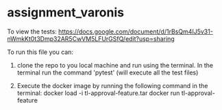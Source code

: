 # assignment_varonis

To view the tests:
https://docs.google.com/document/d/1rBsQm4IJ5v31-nWmkKt0t3Dmp32AR5CwVM5LFUrGSfQ/edit?usp=sharing

To run this file you can:
1. clone the repo to you local machine and run using the terminal.
   In the terminal run the command 'pytest' (will execute all the test files)

2. Execute the docker image by running the following command in the terminal:
    docker load -i tl-approval-feature.tar
    docker run tl-approval-feature

